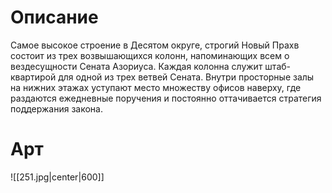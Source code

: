 # Описание
Самое высокое строение в Десятом округе, строгий Новый Прахв состоит из трех возвышающихся колонн, напоминающих всем о вездесущности Сената Азориуса.
Каждая колонна служит штаб-квартирой для одной из трех ветвей Сената. Внутри просторные залы на нижних этажах уступают место множеству офисов наверху, где раздаются ежедневные поручения и постоянно оттачивается стратегия поддержания закона.
# Арт
![[251.jpg|center|600]]